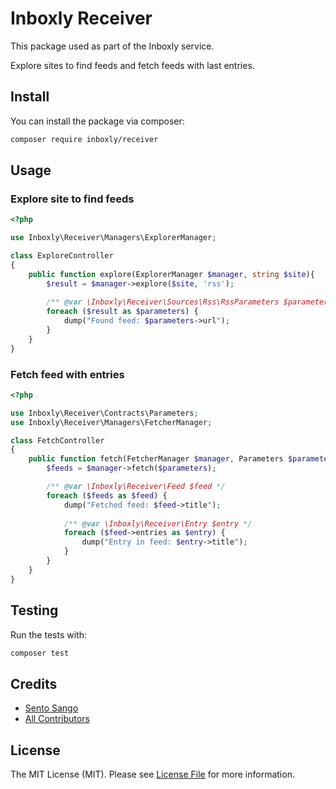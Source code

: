 # Inboxly Receiver

This package used as part of the Inboxly service.

Explore sites to find feeds and fetch feeds with last entries.

## Install

You can install the package via composer:

```bash
composer require inboxly/receiver
```

## Usage

### Explore site to find feeds

```php
<?php

use Inboxly\Receiver\Managers\ExplorerManager;

class ExploreController
{
    public function explore(ExplorerManager $manager, string $site){
        $result = $manager->explore($site, 'rss');
        
        /** @var \Inboxly\Receiver\Sources\Rss\RssParameters $parameters */
        foreach ($result as $parameters) {
            dump("Found feed: $parameters->url");
        }
    }
}
```


### Fetch feed with entries

```php
<?php

use Inboxly\Receiver\Contracts\Parameters;
use Inboxly\Receiver\Managers\FetcherManager;

class FetchController
{
    public function fetch(FetcherManager $manager, Parameters $parameters){
        $feeds = $manager->fetch($parameters);

        /** @var \Inboxly\Receiver\Feed $feed */
        foreach ($feeds as $feed) {
            dump("Fetched feed: $feed->title");
            
            /** @var \Inboxly\Receiver\Entry $entry */
            foreach ($feed->entries as $entry) {
                dump("Entry in feed: $entry->title");
            }
        }
    }
}
```


## Testing

Run the tests with:

```bash
composer test
```


## Credits

- [Sento Sango](https://github.com/sentosango)
- [All Contributors](../../contributors)


## License

The MIT License (MIT). Please see [License File](LICENSE.md) for more information.
